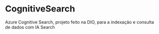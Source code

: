 # CognitiveSearch
Azure Cognitive Search, projeto feito na DIO, para a indexação e consulta de dados com IA Search
